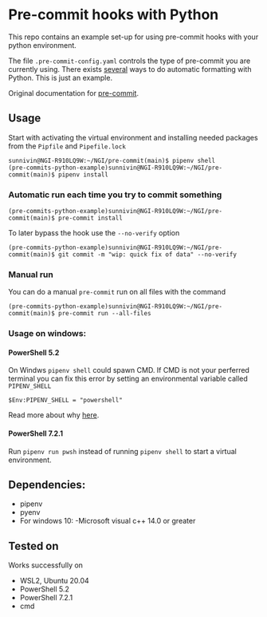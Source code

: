 # Pre-commit hooks with Python

This repo contains an example set-up for using pre-commit hooks with your python environment.

The file `.pre-commit-config.yaml` controls the type of pre-commit you are currently using. There exists [several](https://towardsdatascience.com/pre-commit-hooks-you-must-know-ff247f5feb7e) ways to do automatic formatting with Python. This is just an example.

Original documentation for [pre-commit](https://pre-commit.com/).

## Usage

Start with activating the virtual environment and installing needed packages from the `Pipfile` and `Pipefile.lock`

```
sunnivin@NGI-R910LQ9W:~/NGI/pre-commit(main)$ pipenv shell
(pre-commits-python-example)sunnivin@NGI-R910LQ9W:~/NGI/pre-commit(main)$ pipenv install
```

### Automatic run each time you try to commit something
```
(pre-commits-python-example)sunnivin@NGI-R910LQ9W:~/NGI/pre-commit(main)$ pre-commit install
```
To later bypass the hook use the `--no-verify` option
```
(pre-commits-python-example)sunnivin@NGI-R910LQ9W:~/NGI/pre-commit(main)$ git commit -m "wip: quick fix of data" --no-verify
```

### Manual run
You can do a manual `pre-commit` run on all files with the command
```
(pre-commits-python-example)sunnivin@NGI-R910LQ9W:~/NGI/pre-commit(main)$ pre-commit run --all-files
```



### Usage on windows:

#### PowerShell 5.2
On Windws `pipenv shell` could spawn CMD. If CMD is not your perferred terminal you can fix this error by setting an environmental variable called `PIPENV_SHELL`
```
$Env:PIPENV_SHELL = "powershell"
```
Read more about why [here](https://github.com/pypa/pipenv/issues/4264).

#### PowerShell 7.2.1
Run `pipenv run pwsh` instead of running `pipenv shell` to start a virtual environment.


## Dependencies:
- pipenv
- pyenv
- For windows 10:
    -Microsoft visual c++ 14.0 or greater

## Tested on
Works successfully on
- WSL2, Ubuntu 20.04
- PowerShell 5.2
- PowerShell 7.2.1
- cmd
